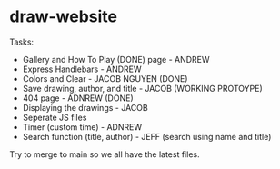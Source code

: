 # draw-website

Tasks:
- Gallery and How To Play (DONE) page - ANDREW
- Express Handlebars - ANDREW
- Colors and Clear - JACOB NGUYEN (DONE)
- Save drawing, author, and title - JACOB (WORKING PROTOYPE)
- 404 page - ADNREW (DONE)
- Displaying the drawings - JACOB
- Seperate JS files
- Timer (custom time) - ADNREW
- Search function (title, author) - JEFF (search using name and title)

Try to merge to main so we all have the latest files.
